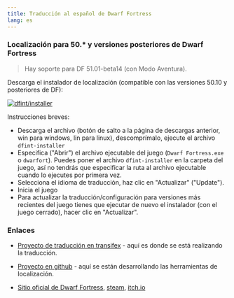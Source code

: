 ```yaml
---
title: Traducción al español de Dwarf Fortress
lang: es
---
```


### Localización para 50.* y versiones posteriores de Dwarf Fortress

> Hay soporte para DF 51.01-beta14 (con Modo Aventura).

Descarga el instalador de localización (compatible con las versiones 50.10 y posteriores de DF):

[![dfint/installer](https://img.shields.io/badge/dfint%2Finstaller-forestgreen?style=for-the-badge)
](https://github.com/dfint/installer/releases/latest)

Instrucciones breves:
- Descarga el archivo (botón de salto a la página de descargas anterior, win para windows, lin para linux), descomprímalo, ejecute el archivo `dfint-installer`
- Especifica ("Abrir") el archivo ejecutable del juego (`Dwarf Fortress.exe` o `dwarfort`). Puedes poner el archivo `dfint-installer` en la carpeta del juego, así no tendrás que especificar la ruta al archivo ejecutable cuando lo ejecutes por primera vez.
- Selecciona el idioma de traducción, haz clic en "Actualizar" ("Update").
- Inicia el juego
- Para actualizar la traducción/configuración para versiones más recientes del juego tienes que ejecutar de nuevo el instalador (con el juego cerrado), hacer clic en "Actualizar".

### Enlaces

- [Proyecto de traducción en transifex](https://app.transifex.com/dwarf-fortress-translation/dwarf-fortress-steam) - aquí es donde se está realizando la traducción.
- [Proyecto en github](https://github.com/dfint) - aquí se están desarrollando las herramientas de localización.

- [Sitio oficial de Dwarf Fortress](https://bay12games.com/dwarves/), [steam](https://store.steampowered.com/app/975370/Dwarf_Fortress/), [itch.io](https://kitfoxgames.itch.io/dwarf-fortress)
